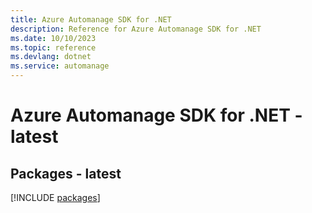 ```yaml
---
title: Azure Automanage SDK for .NET
description: Reference for Azure Automanage SDK for .NET
ms.date: 10/10/2023
ms.topic: reference
ms.devlang: dotnet
ms.service: automanage
---
```

# Azure Automanage SDK for .NET - latest
## Packages - latest
[!INCLUDE [packages](automanage-index.md)]